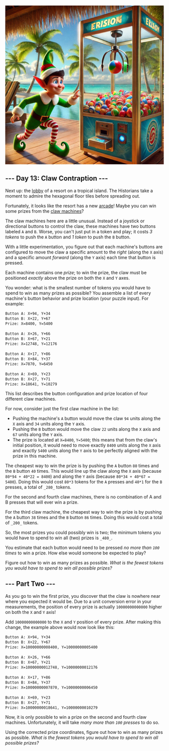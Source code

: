 <p align="center">
<img src="Day13.jpeg" style="width:540px" alt="Claw Contraption" />
</p>


## --- Day 13: Claw Contraption ---

Next up: the  [lobby](https://adventofcode.com/2020/day/24)  of a resort on a tropical island. The Historians take a moment to admire the hexagonal floor tiles before spreading out.

Fortunately, it looks like the resort has a new  [arcade](https://en.wikipedia.org/wiki/Amusement_arcade)! Maybe you can win some prizes from the  [claw machines](https://en.wikipedia.org/wiki/Claw_machine)?

The claw machines here are a little unusual. Instead of a joystick or directional buttons to control the claw, these machines have two buttons labeled  `A`  and  `B`. Worse, you can't just put in a token and play; it costs  _3 tokens_  to push the  `A`  button and  _1 token_  to push the  `B`  button.

With a little experimentation, you figure out that each machine's buttons are configured to move the claw a specific amount to the  _right_  (along the  `X`  axis) and a specific amount  _forward_  (along the  `Y`  axis) each time that button is pressed.

Each machine contains one  _prize_; to win the prize, the claw must be positioned  _exactly_  above the prize on both the  `X`  and  `Y`  axes.

You wonder: what is the smallest number of tokens you would have to spend to win as many prizes as possible? You assemble a list of every machine's button behavior and prize location (your puzzle input). For example:

```
Button A: X+94, Y+34
Button B: X+22, Y+67
Prize: X=8400, Y=5400

Button A: X+26, Y+66
Button B: X+67, Y+21
Prize: X=12748, Y=12176

Button A: X+17, Y+86
Button B: X+84, Y+37
Prize: X=7870, Y=6450

Button A: X+69, Y+23
Button B: X+27, Y+71
Prize: X=18641, Y=10279

```

This list describes the button configuration and prize location of four different claw machines.

For now, consider just the first claw machine in the list:

-   Pushing the machine's  `A`  button would move the claw  `94`  units along the  `X`  axis and  `34`  units along the  `Y`  axis.
-   Pushing the  `B`  button would move the claw  `22`  units along the  `X`  axis and  `67`  units along the  `Y`  axis.
-   The prize is located at  `X=8400`,  `Y=5400`; this means that from the claw's initial position, it would need to move exactly  `8400`  units along the  `X`  axis and exactly  `5400`  units along the  `Y`  axis to be perfectly aligned with the prize in this machine.

The cheapest way to win the prize is by pushing the  `A`  button  `80`  times and the  `B`  button  `40`  times. This would line up the claw along the  `X`  axis (because  `80*94 + 40*22 = 8400`) and along the  `Y`  axis (because  `80*34 + 40*67 = 5400`). Doing this would cost  `80*3`  tokens for the  `A`  presses  and  `40*1`  for the  `B`  presses, a total of  `_280_`  tokens.

For the second and fourth claw machines, there is no combination of A and B presses that will ever win a prize.

For the third claw machine, the cheapest way to win the prize is by pushing the  `A`  button  `38`  times and the  `B`  button  `86`  times. Doing this would cost a total of  `_200_`  tokens.

So, the most prizes you could possibly win is two; the minimum tokens you would have to spend to win all (two) prizes is  `_480_`.

You estimate that each button would need to be pressed  _no more than  `100`  times_  to win a prize. How else would someone be expected to play?

Figure out how to win as many prizes as possible.  _What is the fewest tokens you would have to spend to win all possible prizes?_


## --- Part Two ---

As you go to win the first prize, you discover that the claw is nowhere near where you expected it would be. Due to a unit conversion error in your measurements, the position of every prize is actually  `10000000000000`  higher on both the  `X`  and  `Y`  axis!

Add  `10000000000000`  to the  `X`  and  `Y`  position of every prize. After making this change, the example above would now look like this:

```
Button A: X+94, Y+34
Button B: X+22, Y+67
Prize: X=10000000008400, Y=10000000005400

Button A: X+26, Y+66
Button B: X+67, Y+21
Prize: X=10000000012748, Y=10000000012176

Button A: X+17, Y+86
Button B: X+84, Y+37
Prize: X=10000000007870, Y=10000000006450

Button A: X+69, Y+23
Button B: X+27, Y+71
Prize: X=10000000018641, Y=10000000010279

```

Now, it is only possible to win a prize on the second and fourth claw machines. Unfortunately, it will take  _many more than  `100`  presses_  to do so.

Using the corrected prize coordinates, figure out how to win as many prizes as possible.  _What is the fewest tokens you would have to spend to win all possible prizes?_